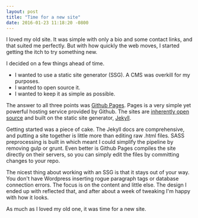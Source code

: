 ```yaml
---
layout: post
title: "Time for a new site"
date: 2016-01-23 11:18:20 -0800
---
```

I loved my old site.  It was simple with only a bio and some contact links, and that suited me perfectly.  But with how quickly the web moves, I started getting the itch to try something new.

I decided on a few things ahead of time.

* I wanted to use a static site generator (SSG).  A CMS was overkill for my purposes.
* I wanted to open source it.
* I wanted to keep it as simple as possible.

The answer to all three points was [Github Pages](https://pages.github.com/).  Pages is a very simple yet powerful hosting service provided by Github.  The sites are [inherently open source](https://github.com/WesCook/wescook.github.io) and built on the static site generator, [Jekyll](https://jekyllrb.com/).

Getting started was a piece of cake.  The Jekyll docs are comprehensive, and putting a site together is little more than editing raw .html files.  SASS preprocessing is built in which meant I could simplify the pipeline by removing gulp or grunt.  Even better is Github Pages compiles the site directly on their servers, so you can simply edit the files by committing changes to your repo.

The nicest thing about working with an SSG is that it stays out of your way.  You don't have Wordpress inserting rogue paragraph tags or database connection errors.  The focus is on the content and little else.  The design I ended up with reflected that, and after about a week of tweaking I'm happy with how it looks.

As much as I loved my old one, it was time for a new site.
